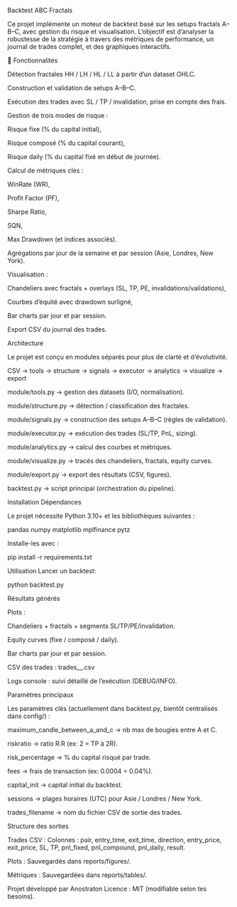 Backtest ABC Fractals

Ce projet implémente un moteur de backtest basé sur les setups fractals A–B–C, avec gestion du risque et visualisation.
L’objectif est d’analyser la robustesse de la stratégie à travers des métriques de performance, un journal de trades complet, et des graphiques interactifs.

🚀 Fonctionnalités

Détection fractales HH / LH / HL / LL à partir d’un dataset OHLC.

Construction et validation de setups A–B–C.

Exécution des trades avec SL / TP / invalidation, prise en compte des frais.

Gestion de trois modes de risque :

Risque fixe (% du capital initial),

Risque composé (% du capital courant),

Risque daily (% du capital fixé en début de journée).

Calcul de métriques clés :

WinRate (WR),

Profit Factor (PF),

Sharpe Ratio,

SQN,

Max Drawdown (et indices associés).

Agrégations par jour de la semaine et par session (Asie, Londres, New York).

Visualisation :

Chandeliers avec fractals + overlays (SL, TP, PE, invalidations/validations),

Courbes d’équité avec drawdown surligné,

Bar charts par jour et par session.

Export CSV du journal des trades.




Architecture

Le projet est conçu en modules séparés pour plus de clarté et d’évolutivité.

CSV → tools → structure → signals → executor → analytics → visualize → export

module/tools.py → gestion des datasets (I/O, normalisation).

module/structure.py → détection / classification des fractales.

module/signals.py → construction des setups A–B–C (règles de validation).

module/executor.py → exécution des trades (SL/TP, PnL, sizing).

module/analytics.py → calcul des courbes et métriques.

module/visualize.py → tracés des chandeliers, fractals, equity curves.

module/export.py → export des résultats (CSV, figures).

backtest.py → script principal (orchestration du pipeline).




Installation
Dépendances

Le projet nécessite Python 3.10+ et les bibliothèques suivantes :

pandas
numpy
matplotlib
mplfinance
pytz

Installe-les avec :

pip install -r requirements.txt




Utilisation
Lancer un backtest:

python backtest.py


Résultats générés

Plots :

Chandeliers + fractals + segments SL/TP/PE/invalidation.

Equity curves (fixe / composé / daily).

Bar charts par jour et par session.

CSV des trades : trades_<symbole>_<profil>.csv

Logs console : suivi détaillé de l’exécution (DEBUG/INFO).




Paramètres principaux

Les paramètres clés (actuellement dans backtest.py, bientôt centralisés dans config/) :

maximum_candle_between_a_and_c → nb max de bougies entre A et C.

riskratio → ratio R:R (ex: 2 = TP à 2R).

risk_percentage → % du capital risqué par trade.

fees → frais de transaction (ex: 0.0004 = 0.04%).

capital_init → capital initial du backtest.

sessions → plages horaires (UTC) pour Asie / Londres / New York.

trades_filename → nom du fichier CSV de sortie des trades.



Structure des sorties

Trades CSV :
Colonnes : pair, entry_time, exit_time, direction, entry_price, exit_price, SL, TP, pnl_fixed, pnl_compound, pnl_daily, result.

Plots :
Sauvegardés dans reports/figures/.

Métriques :
Sauvegardées dans reports/tables/.


Projet développé par Anostraton
Licence : MIT (modifiable selon tes besoins).


